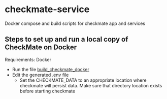 # checkmate-service

Docker compose and build scripts for checkmate app and services

## Steps to set up and run a local copy of CheckMate on Docker

Requirements: Docker

- Run the file [build_checkmate_docker](build_checkmate_docker.sh)
- Edit the generated .env file
  - Set the CHECKMATE_DATA to an appropriate location where checkmate will persist data. Make sure that directory location exists before starting checkmate
